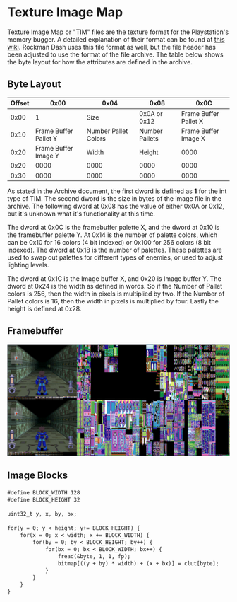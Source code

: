 # Texture Image Map

Texture Image Map or "TIM" files are the texture format for the 
Playstation's memory bugger. A detailed explanation of their format
can be found at [this wiki](http://wiki.qhimm.com/view/PSX/TIM_format).
Rockman Dash uses this file format
as well, but the file header has been adjusted to use the format
of the file archive. The table below shows the byte layout for
how the attributes are defined in the archive.

## Byte Layout

|   Offset   | 0x00 | 0x04 | 0x08 | 0x0C |
|------|------|------|------|------|
| 0x00 | 1 | Size | 0x0A or 0x12 | Frame Buffer Pallet X |
| 0x10 | Frame Buffer Pallet Y | Number Pallet Colors | Number Pallets | Frame Buffer Image X |
| 0x20 | Frame Buffer Image Y | Width | Height | 0000 |
| 0x20 | 0000 | 0000 | 0000 | 0000 |
| 0x30 | 0000 | 0000 | 0000 | 0000 |

As stated in the Archive document, the first dword is defined as
**1** for the int type of TIM. The second dword is the size in bytes
of the image file in the archive. The following dword at 0x08 has
the value of either 0x0A or 0x12, but it's unknown what it's functionality
at this time.  

The dword at 0x0C is the framebuffer palette X, and the dword at 0x10 is the
framebuffer palette Y. At 0x14 is the number of palette colors, which can be
0x10 for 16 colors (4 bit indexed) or 0x100 for 256 colors (8 bit indexed).
The dword at 0x18 is the number of palettes. These palettes are used to swap 
out palettes for different types of enemies, or used to adjust lighting levels. 

The dword at 0x1C is the Image buffer X, and 0x20 is Image buffer Y. The dword
at 0x24 is the width as defined in words. So if the Number of Pallet colors
is 256, then the width in pixels is multiplied by two. If the Number of Pallet
colors is 16, then the width in pixels is multiplied by four. Lastly the
height is defined at 0x28.

## Framebuffer

![alt text](https://github.com/kion-dgl/Dash-Texture-Viewer/blob/master/file_formats/fig/frame_buffer.png?raw=true "Framebuffer")

## Image Blocks

```
#define BLOCK_WIDTH 128
#define BLOCK_HEIGHT 32

uint32_t y, x, by, bx;

for(y = 0; y < height; y+= BLOCK_HEIGHT) {
	for(x = 0; x < width; x += BLOCK_WIDTH) {
		for(by = 0; by < BLOCK_HEIGHT; by++) {
			for(bx = 0; bx < BLOCK_WIDTH; bx++) {
				fread(&byte, 1, 1, fp);
				bitmap[((y + by) * width) + (x + bx)] = clut[byte];
			}
		}
	}
}

```
